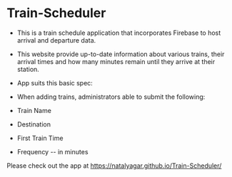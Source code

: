 # Train-Scheduler
* This is a train schedule application that incorporates Firebase to host arrival and departure data.
* This website provide up-to-date information about various trains, their arrival times and how many minutes remain until they arrive at their station.

* App suits this basic spec:
* When adding trains, administrators able to submit the following:
* Train Name
* Destination 
* First Train Time
* Frequency -- in minutes

Please check out the app at https://natalyagar.github.io/Train-Scheduler/
